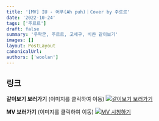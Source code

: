 ```yaml
---
title: '[MV] IU - 어푸(Ah puh)｜Cover by 주르르'
date: '2022-10-24'
tags: ['주르르']
draft: false
summary: '우왁굳, 주르르, 고세구, 비챤 같이보기'
images: []
layout: PostLayout
canonicalUrl:
authors: ['woolan']
---
```


## 링크

**같이보기 보러가기** (이미지를 클릭하여 이동)
[![같이보기 보러가기](https://cdn.discordapp.com/attachments/1136601898116464710/1137050327938506852/logo.png)](https://cafe.naver.com/steamindiegame/8178248)

**MV 보러가기** (이미지를 클릭하여 이동)
[![MV 시청하기](https://i.ytimg.com/vi/_OsnBqrh6yg/maxresdefault.jpg)](https://youtu.be/_OsnBqrh6yg)
